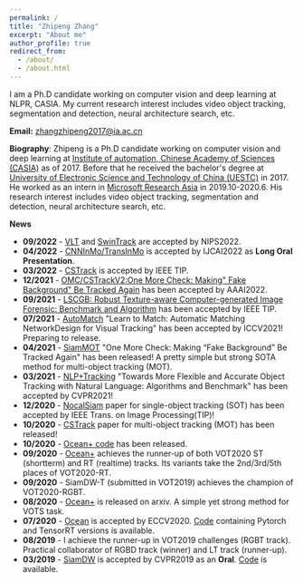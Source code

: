 ```yaml
---
permalink: /
title: "Zhipeng Zhang"
excerpt: "About me"
author_profile: true
redirect_from: 
  - /about/
  - /about.html
---
```


I am a Ph.D candidate working on computer vision and deep learning at NLPR, CASIA. My current research interest includes video object tracking, segmentation and detection, neural architecture search, etc.

**Email:** zhangzhipeng2017@ia.ac.cn <br/>

**Biography**: Zhipeng is a Ph.D candidate working on computer vision and deep learning at [Institute of automation, Chinese Academy of Sciences (CASIA)](http://www.ia.cas.cn/) as of 2017. Before that he received the bachelor's degree at [University of Electronic Science and Technology of China (UESTC)](https://www.uestc.edu.cn/) in 2017. He worked as an intern in [Microsoft Research Asia](https://www.msra.cn/) in 2019.10-2020.6. His research interest includes video object tracking, segmentation and detection, neural architecture search, etc.

**News**
- **09/2022** - [VLT](https://arxiv.org/abs/2207.01076) and [SwinTrack](https://openreview.net/forum?id=9h3KsOVXhLZ) are accepted by NIPS2022.
- **04/2022** - [CNNInMo/TransInMo](https://arxiv.org/abs/2201.02526) is accepted by IJCAI2022 as **Long Oral Presentation**.
- **03/2022** - [CSTrack](https://pubmed.ncbi.nlm.nih.gov/35412982/) is accepted by IEEE TIP.
- **12/2021** - [OMC/CSTrackV2:One More Check: Making" Fake Background" Be Tracked Again](https://arxiv.org/pdf/2104.09441.pdf) has been accepted by AAAI2022. 
- **09/2021** - [LSCGB: Robust Texture-aware Computer-generated Image Forensic: Benchmark and  Algorithm](https://ieeexplore.ieee.org/document/9559870/) has been accepted by IEEE TIP.
- **07/2021** - [AutoMatch](https://openaccess.thecvf.com/content/ICCV2021/papers/Zhang_Learn_To_Match_Automatic_Matching_Network_Design_for_Visual_Tracking_ICCV_2021_paper.pdf) "Learn to Match: Automatic Matching NetworkDesign for Visual Tracking" has been accepted by ICCV2021! Preparing to release.
- **04/2021** - [SiamMOT](https://arxiv.org/abs/2104.09441) "One More Check: Making “Fake Background” Be Tracked Again" has been released! A pretty simple but strong SOTA method for multi-object tracking (MOT).
- **03/2021** - [NLP+Tracking](https://sites.google.com/view/langtrackbenchmark/) "Towards More Flexible and Accurate Object Tracking with Natural Language: Algorithms and Benchmark" has been accepted by CVPR2021!
- **12/2020** - [NocalSiam](https://ieeexplore.ieee.org/search/searchresult.jsp?newsearch=true&queryText=Nocal-Siam:%20Refining%20Visual%20Features%20and%20Response%20with%20Advanced%20Non-local%20Blocks%20for%20Real-time%20Siamese%20Tracking) paper for single-object tracking (SOT) has been accepted by IEEE Trans. on Image Processing(TIP)!
- **10/2020** - [CSTrack](https://arxiv.org/pdf/2010.12138.pdf) paper for multi-object tracking (MOT) has been released!
- **10/2020** - [Ocean+ code](https://github.com/JudasDie/SOTS) has been released. 
- **09/2020** - [Ocean+](https://arxiv.org/abs/2008.02745) achieves the runner-up of both VOT2020 ST (shortterm) and RT (realtime) tracks. Its variants take the 2nd/3rd/5th places of VOT2020-RT. 
- **09/2020** - SiamDW-T (submitted in VOT2019) achieves the champion of VOT2020-RGBT.
- **08/2020** - [Ocean+](https://arxiv.org/abs/2008.02745) is released on arxiv. A simple yet strong method for VOTS task.
- **07/2020** - [Ocean](https://arxiv.org/abs/2006.10721) is accepted by ECCV2020. [Code](https://github.com/researchmm/TracKit) containing Pytorch and TensorRT versions is available.
- **08/2019** - I achieve the runner-up in VOT2019 challenges (RGBT track). Practical collaborator of RGBD track (winner) and LT track (runner-up).
- **03/2019** - [SiamDW](https://openaccess.thecvf.com/content_CVPR_2019/papers/Zhang_Deeper_and_Wider_Siamese_Networks_for_Real-Time_Visual_Tracking_CVPR_2019_paper.pdf) is accepted by CVPR2019 as an **Oral**. [Code](https://github.com/researchmm/TracKit) is available.



